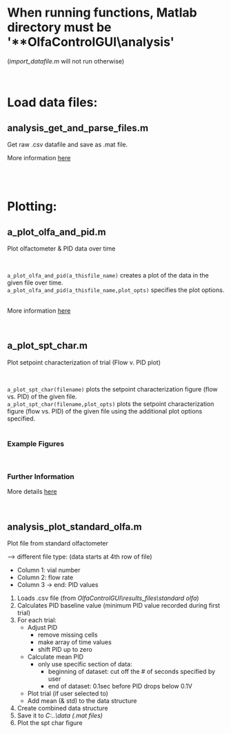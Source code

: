 # When running functions, Matlab directory must be '**OlfaControlGUI\analysis'

(*import_datafile.m* will not run otherwise)

<br>

# Load data files:
## analysis_get_and_parse_files.m
Get raw .csv datafile and save as .mat file.
<br>

More information [here](Documentation/README_analysis_get_and_parse_files.md)

<br>
<br>

# Plotting:

## a_plot_olfa_and_pid.m
Plot olfactometer & PID data over time

<br>

`a_plot_olfa_and_pid(a_thisfile_name)` creates a plot of the data in the given file over time.  
`a_plot_olfa_and_pid(a_thisfile_name,plot_opts)` specifies the plot options.  
<br>

More information [here](Documentation/README_a_plot_olfa_and_pid.md)

<br>


## a_plot_spt_char.m
Plot setpoint characterization of trial (Flow v. PID plot)

<br>

`a_plot_spt_char(filename)` plots the setpoint characterization figure (flow vs. PID) of the given file.  
`a_plot_spt_char(filename,plot_opts)` plots the setpoint characterization figure (flow vs. PID) of the given file using the additional plot options specified.  
<br>

### Example Figures

<!--didn't put them in yet  -->
<br>

### Further Information
More details [here](Documentation/README_a_plot_spt_char.md)

<br>


## analysis_plot_standard_olfa.m
Plot file from standard olfactometer

--> different file type: (data starts at 4th row of file)
- Column 1: vial number
- Column 2: flow rate
- Column 3 -> end: PID values

1. Loads .csv file (from *OlfaControlGUI\results_files\standard olfa*)
2. Calculates PID baseline value (minimum PID value recorded during first trial)
3. For each trial:
	- Adjust PID
		- remove missing cells
		- make array of time values
		- shift PID up to zero
	- Calculate mean PID
		- only use specific section of data:
			- beginning of dataset: cut off the # of seconds specified by user
			- end of dataset: 0.1sec before PID drops below 0.1V
	- Plot trial (if user selected to)
	- Add mean (& std) to the data structure
4. Create combined data structure
5. Save it to *C:\..\data (.mat files)*
6. Plot the spt char figure


